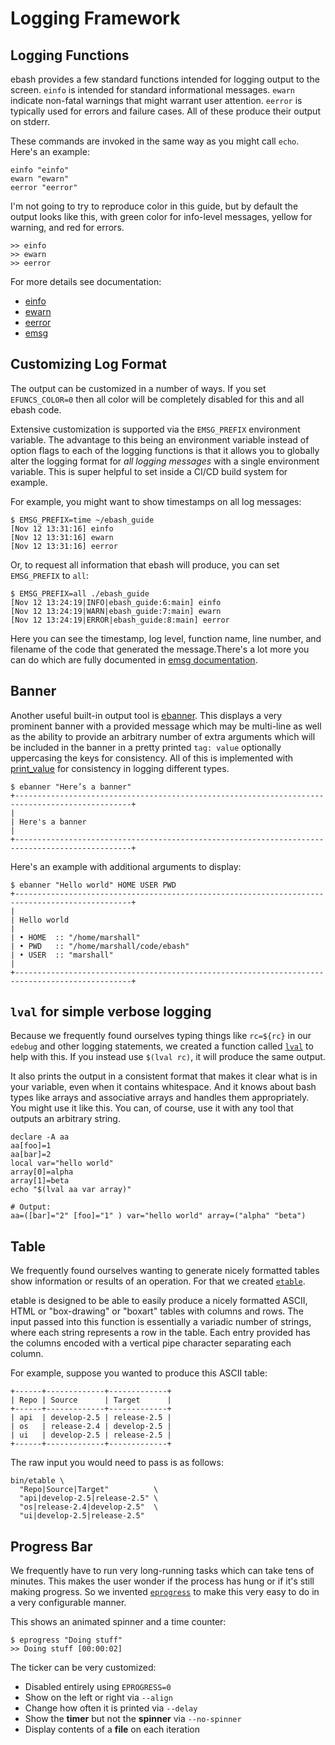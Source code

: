 # Logging Framework

## Logging Functions

ebash provides a few standard functions intended for logging output to the screen. `einfo` is intended for standard
informational messages. `ewarn` indicate non-fatal warnings that might warrant user attention. `eerror` is typically
used for errors and failure cases. All of these produce their output on stderr.

These commands are invoked in the same way as you might call `echo`. Here's an example:

```shell
einfo "einfo"
ewarn "ewarn"
eerror "eerror"
```

I'm not going to try to reproduce color in this guide, but by default the output looks like this, with green color for
info-level messages, yellow for warning, and red for errors.

```shell
>> einfo
>> ewarn
>> eerror
```

For more details see documentation:
* [einfo](module/emsg.md#func-einfo)
* [ewarn](module/emsg.md#func-ewarn)
* [eerror](module/emsg.md#func-eerror)
* [emsg](module/emsg.md#func-emsg)

## Customizing Log Format

The output can be customized in a number of ways. If you set `EFUNCS_COLOR=0` then all color will be completely disabled
for this and all ebash code.

Extensive customization is supported via the `EMSG_PREFIX` environment variable. The advantage to this being an
environment variable instead of option flags to each of the logging functions is that it allows you to globally alter
the logging format for _all logging messages_ with a single environment variable. This is super helpful to set inside a
CI/CD build system for example.

For example, you might want to show timestamps on all log messages:

```shell
$ EMSG_PREFIX=time ~/ebash_guide
[Nov 12 13:31:16] einfo
[Nov 12 13:31:16] ewarn
[Nov 12 13:31:16] eerror
```

Or, to request all information that ebash will produce, you can set `EMSG_PREFIX` to `all`:

```shell
$ EMSG_PREFIX=all ./ebash_guide
[Nov 12 13:24:19|INFO|ebash_guide:6:main] einfo
[Nov 12 13:24:19|WARN|ebash_guide:7:main] ewarn
[Nov 12 13:24:19|ERROR|ebash_guide:8:main] eerror
```

Here you can see the timestamp, log level, function name, line number, and filename of the code that generated the
message.There's a lot more you can do which are fully documented in [emsg documentation](module/emsg.md#func-emsg).

## Banner

Another useful built-in output tool is [ebanner](module/emsg.md#func-ebanner). This displays a very prominent banner
with a provided message which may be multi-line as well as the ability to provide an arbitrary number of extra arguments
which will be included in the banner in a pretty printed `tag: value` optionally uppercasing the keys for consistency.
All of this is implemented with [print_value](module/emsg.md#func-print_value) for consistency in logging different
types.

```shell
$ ebanner "Here’s a banner"
+------------------------------------------------------------------------------------------------+
|
| Here's a banner
|
+------------------------------------------------------------------------------------------------+
```

Here's an example with additional arguments to display:

```shell
$ ebanner "Hello world" HOME USER PWD
+------------------------------------------------------------------------------------------------+
|
| Hello world
|
| • HOME  :: "/home/marshall"
| • PWD   :: "/home/marshall/code/ebash"
| • USER  :: "marshall"
|
+------------------------------------------------------------------------------------------------+
```

## `lval` for simple verbose logging

Because we frequently found ourselves typing things like `rc=${rc}` in our `edebug` and other logging statements, we
created a function called [`lval`](module/emsg.md#func-lval) to help with this. If you instead use `$(lval rc)`, it will
produce the same output.

It also prints the output in a consistent format that makes it clear what is in your variable, even when it contains
whitespace. And it knows about bash types like arrays and associative arrays and handles them appropriately. You might
use it like this. You can, of course, use it with any tool that outputs an arbitrary string.

```shell
declare -A aa
aa[foo]=1
aa[bar]=2
local var="hello world"
array[0]=alpha
array[1]=beta
echo "$(lval aa var array)"

# Output:
aa=([bar]="2" [foo]="1" ) var="hello world" array=("alpha" "beta")
```

## Table

We frequently found ourselves wanting to generate nicely formatted tables show information or results of an operation.
For that we created [`etable`](module/etable.md).

etable is designed to be able to easily produce a nicely formatted ASCII, HTML or "box-drawing" or "boxart" tables with
columns and rows. The input passed into this function is essentially a variadic number of strings, where each string
represents a row in the table.  Each entry provided has the columns encoded with a vertical pipe character separating
each column.

For example, suppose you wanted to produce this ASCII table:

```shell
+------+-------------+-------------+
| Repo | Source      | Target      |
+------+-------------+-------------+
| api  | develop-2.5 | release-2.5 |
| os   | release-2.4 | develop-2.5 |
| ui   | develop-2.5 | release-2.5 |
+------+-------------+-------------+
```

The raw input you would need to pass is as follows:

```shell
bin/etable \
  "Repo|Source|Target"          \
  "api|develop-2.5|release-2.5" \
  "os|release-2.4|develop-2.5"  \
  "ui|develop-2.5|release-2.5"
```

## Progress Bar

We frequently have to run very long-running tasks which can take tens of minutes. This makes the user wonder if the
process has hung or if it's still making progress. So we invented [`eprogress`](module/emsg.md#func-eprogress) to make
this very easy to do in a very configurable manner.

This shows an animated spinner and a time counter:

```shell
$ eprogress "Doing stuff"
>> Doing stuff [00:00:02]
```

The ticker can be very customized:

* Disabled entirely using `EPROGRESS=0`
* Show on the left or right via `--align`
* Change how often it is printed via `--delay`
* Show the **timer** but not the **spinner** via `--no-spinner`
* Display contents of a **file** on each iteration
